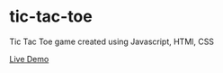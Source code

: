 # tic-tac-toe

Tic Tac Toe game created using Javascript, HTMl, CSS

[Live Demo](https://samkitbarbhaya.github.io/tic-tac-toe/)
